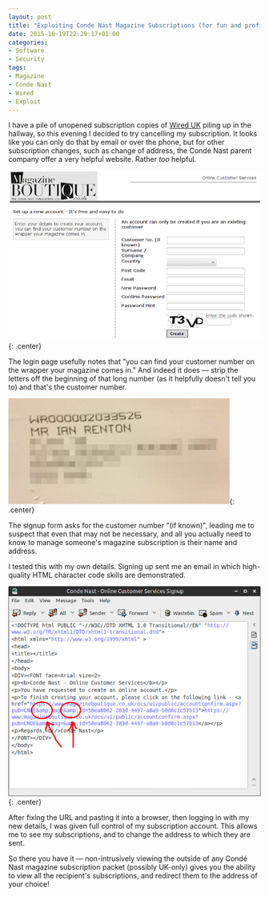```yaml
---
layout: post
title: "Exploiting Conde Nast Magazine Subscriptions (for fun and profit)"
date: 2015-10-19T22:29:17+01:00
categories:
- Software
- Security
tags:
- Magazine
- Conde Nast
- Wired
- Exploit
---
```


I have a pile of unopened subscription copies of [Wired UK](http://www.wired.co.uk/) piling up in the hallway, so this evening I decided to try cancelling my subscription. It looks like you can only do that by email or over the phone, but for other subscription changes, such as change of address, the Cond&eacute; Nast parent company offer a very helpful website. Rather *too* helpful.

![](/img/blog/2015/condenast1.png){: .center}

The login page usefully notes that "you can find your customer number on the wrapper your magazine comes in." And indeed it does &mdash; strip the letters off the beginning of that long number (as it helpfully doesn't tell you to) and that's the customer number.

![](/img/blog/2015/condenast2.jpg){: .center}

The signup form asks for the customer number "(if known)", leading me to suspect that even that may not be necessary, and all you actually need to know to manage someone's magazine subscription is their name and address.

I tested this with my own details. Signing up sent me an email in which high-quality HTML character code skills are demonstrated.

![](/img/blog/2015/condenast3.png){: .center}

After fixing the URL and pasting it into a browser, then logging in with my new details, I was given full control of my subscription account. This allows me to see my subscriptions, and to change the address to which they are sent.

So there you have it &mdash; non-intrusively viewing the outside of any Cond&eacute; Nast magazine subscription packet (possibly UK-only) gives you the ability to view all the recipient's subscriptions, and redirect them to the address of your choice!

